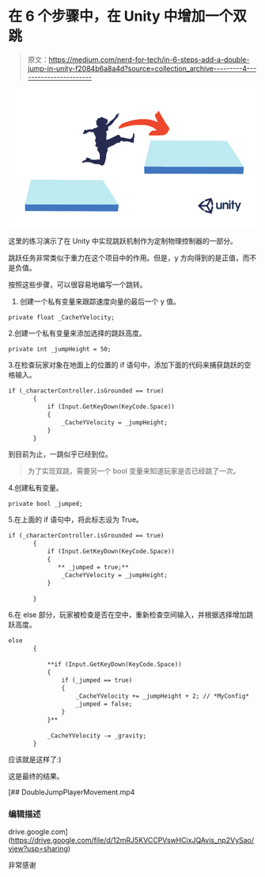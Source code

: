 # 在 6 个步骤中，在 Unity 中增加一个双跳

> 原文：<https://medium.com/nerd-for-tech/in-6-steps-add-a-double-jump-in-unity-f2084b6a8a4d?source=collection_archive---------4----------------------->

![](img/2b79e7100fb09d0070edc409897c684e.png)

这里的练习演示了在 Unity 中实现跳跃机制作为定制物理控制器的一部分。

跳跃任务非常类似于重力在这个项目中的作用。但是，y 方向得到的是正值，而不是负值。

按照这些步骤，可以很容易地编写一个跳转。

1.  创建一个私有变量来跟踪速度向量的最后一个 y 值。

```
private float _CacheYVelocity;
```

2.创建一个私有变量来添加选择的跳跃高度。

```
private int _jumpHeight = 50;
```

3.在检查玩家对象在地面上的位置的 if 语句中，添加下面的代码来捕获跳跃的空格输入。

```
if (_characterController.isGrounded == true)
       {
           if (Input.GetKeyDown(KeyCode.Space))
           {
               _CacheYVelocity = _jumpHeight;
           }
       }
```

到目前为止，一跳似乎已经到位。

> 为了实现双跳，需要另一个 bool 变量来知道玩家是否已经跳了一次。

4.创建私有变量。

```
private bool _jumped;
```

5.在上面的 if 语句中，将此标志设为 True。

```
if (_characterController.isGrounded == true)
       {
           if (Input.GetKeyDown(KeyCode.Space))
           {
              ** _jumped = true;**
               _CacheYVelocity = _jumpHeight;
           }

       }
```

6.在 else 部分，玩家被检查是否在空中，重新检查空间输入，并根据选择增加跳跃高度。

```
else
       {

           **if (Input.GetKeyDown(KeyCode.Space))
           {
               if (_jumped == true)
               {
                   _CacheYVelocity += _jumpHeight + 2; // *MyConfig*
                   _jumped = false;
               }
           }**

           _CacheYVelocity -= _gravity;
       }
```

应该就是这样了:)

这是最终的结果。

[](https://drive.google.com/file/d/12mRJ5KVCCPVswHCixJQAvis_np2VySao/view?usp=sharing) [## DoubleJumpPlayerMovement.mp4

### 编辑描述

drive.google.com](https://drive.google.com/file/d/12mRJ5KVCCPVswHCixJQAvis_np2VySao/view?usp=sharing) 

非常感谢